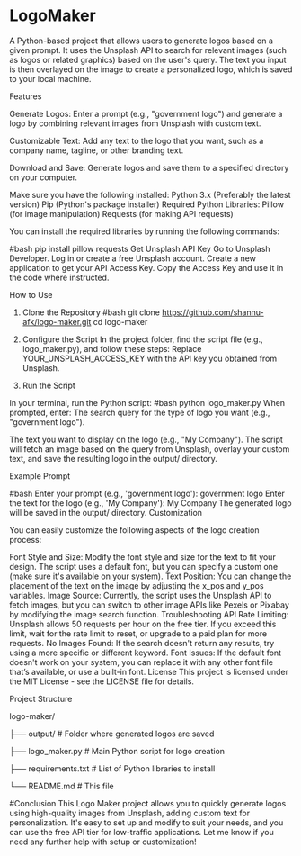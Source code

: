 # LogoMaker
A Python-based project that allows users to generate logos based on a given prompt. It uses the Unsplash API to search for relevant images (such as logos or related graphics) based on the user's query. The text you input is then overlayed on the image to create a personalized logo, which is saved to your local machine.

Features

Generate Logos: Enter a prompt (e.g., "government logo") and generate a logo by combining relevant images from Unsplash with custom text.


Customizable Text: Add any text to the logo that you want, such as a company name, tagline, or other branding text.


Download and Save: Generate logos and save them to a specified directory on your computer.


Make sure you have the following installed:
Python 3.x (Preferably the latest version)
Pip (Python's package installer)
Required Python Libraries:
Pillow (for image manipulation)
Requests (for making API requests)



You can install the required libraries by running the following commands:


#bash
pip install pillow requests
Get Unsplash API Key
Go to Unsplash Developer.
Log in or create a free Unsplash account.
Create a new application to get your API Access Key.
Copy the Access Key and use it in the code where instructed.



How to Use


1. Clone the Repository
#bash
git clone https://github.com/shannu-afk/logo-maker.git
cd logo-maker


2. Configure the Script
In the project folder, find the script file (e.g., logo_maker.py), and follow these steps:
Replace YOUR_UNSPLASH_ACCESS_KEY with the API key you obtained from Unsplash.



3. Run the Script

In your terminal, run the Python script:
#bash
python logo_maker.py
When prompted, enter:
The search query for the type of logo you want (e.g., "government logo").

The text you want to display on the logo (e.g., "My Company").
The script will fetch an image based on the query from Unsplash, overlay your custom text, and save the resulting logo in the output/ directory.

Example Prompt



#bash
Enter your prompt (e.g., 'government logo'): government logo
Enter the text for the logo (e.g., 'My Company'): My Company
The generated logo will be saved in the output/ directory.
Customization


You can easily customize the following aspects of the logo creation process:



Font Style and Size: Modify the font style and size for the text to fit your design. The script uses a default font, but you can specify a custom one (make sure it's available on your system).
Text Position: You can change the placement of the text on the image by adjusting the x_pos and y_pos variables.
Image Source: Currently, the script uses the Unsplash API to fetch images, but you can switch to other image APIs like Pexels or Pixabay by modifying the image search function.
Troubleshooting
API Rate Limiting: Unsplash allows 50 requests per hour on the free tier. If you exceed this limit, wait for the rate limit to reset, or upgrade to a paid plan for more requests.
No Images Found: If the search doesn't return any results, try using a more specific or different keyword.
Font Issues: If the default font doesn't work on your system, you can replace it with any other font file that’s available, or use a built-in font.
License
This project is licensed under the MIT License - see the LICENSE file for details.




Project Structure

logo-maker/

├── output/                   # Folder where generated logos are saved

├── logo_maker.py             # Main Python script for logo creation

├── requirements.txt          # List of Python libraries to install

└── README.md                 # This file

#Conclusion
This Logo Maker project allows you to quickly generate logos using high-quality images from Unsplash, adding custom text for personalization. It's easy to set up and modify to suit your needs, and you can use the free API tier for low-traffic applications.
Let me know if you need any further help with setup or customization!

